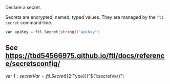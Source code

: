 Declare a secret.

Secrets are encrypted, named, typed values. They are managed by the `ftl secret` command-line.

```go
var apiKey = ftl.Secret[string]("apiKey")
```

See https://tbd54566975.github.io/ftl/docs/reference/secretsconfig/
---
var ${1:secretVar} = ftl.Secret[${2:Type}]("${1:secretVar}")
